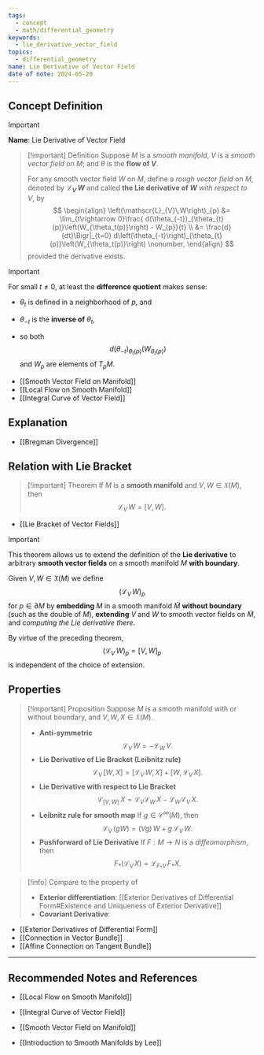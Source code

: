 ```yaml
---
tags:
  - concept
  - math/differential_geometry
keywords:
  - lie_derivative_vector_field
topics:
  - differential_geometry
name: Lie Derivative of Vector Field
date of note: 2024-05-20
---
```


## Concept Definition

>[!important]
>**Name**: Lie Derivative of Vector Field

>[!important] Definition
>Suppose $M$ is a *smooth manifold*, $V$ is a *smooth vector field* on $M$; and $\theta$ is the **flow of $V$**. 
>
>For any smooth vector field $W$ on $M$, define a *rough vector field* on $M$, denoted by  **$\mathscr{L}_{V}\,W$** and called **the Lie derivative of $W$** *with respect to* $V$, by
>$$ 
> \begin{align}
> \left(\mathscr{L}_{V}\,W\right)_{p} &= \lim_{t\rightarrow 0}\frac{ d(\theta_{-t})_{\theta_{t}(p)}\left(W_{\theta_t(p)}\right)   - W_{p}}{t} \\
> &= \frac{d}{dt}\Bigr|_{t=0} d\left(\theta_{-t}\right)_{\theta_{t}(p)}\left(W_{\theta_t(p)}\right)  \nonumber,
> \end{align}
>$$ 
> provided the derivative exists. 

>[!important]
> For small $t \neq 0$, at least the **difference quotient** makes sense: 
> - $\theta_t$ is defined in a neighborhood of $p$, and 
> - $\theta_{-t}$ is the **inverse of** $\theta_t$, 
>
>- so both $$d(\theta_{-t})_{\theta_{t}(p)}\left(W_{\theta_t(p)}\right)$$ and $W_p$ are elements of $T_{p}M$.

- [[Smooth Vector Field on Manifold]]
- [[Local Flow on Smooth Manifold]]
- [[Integral Curve of Vector Field]]


## Explanation


- [[Bregman Divergence]]


## Relation with Lie Bracket

>[!important] Theorem
>If $M$ is a **smooth manifold** and $V, W \in \mathfrak{X}(M)$, then $$\mathscr{L}_{V}\,W = [V, W].$$

- [[Lie Bracket of Vector Fields]]


>[!important]
>This theorem allows us to extend the definition of the **Lie derivative** to arbitrary **smooth vector fields** on a smooth manifold $M$ **with boundary**. 
>
>Given $V, W \in \mathfrak{X}(M)$ we define $$(\mathscr{L}_{V}\,W)_{p}$$ for $p \in \partial M$ by **embedding** $M$ in a smooth manifold $\widetilde{M}$ **without boundary** (such as the double of $M$), **extending** $V$ and $W$ to smooth vector fields on $\widetilde{M}$, and *computing the Lie derivative there*. 
>
>By virtue of the preceding theorem,
>$$(\mathscr{L}_{V}\,W)_{p} = [V, W]_p$$ 
>is independent of the choice of extension.


## Properties

>[!important] Proposition
>Suppose $M$ is a smooth manifold with or without boundary, and $V, W, X \in \mathfrak{X}(M)$.
>
>- **Anti-symmetric** $$\mathscr{L}_{V}\,W = -\mathscr{L}_{W}\,V.$$
>- **Lie Derivative of Lie Bracket (Leibnitz rule)** $$\mathscr{L}_{V}\,[W,\, X] =  [\mathscr{L}_{V}\,W, \,X] + [W,\, \mathscr{L}_{V}\,X].$$
>- **Lie Derivative with respect to Lie Bracket** $$\mathscr{L}_{[V, W]}\,X = \mathscr{L}_{V}\mathscr{L}_{W}\,X - \mathscr{L}_{W}\mathscr{L}_{V}\,X.$$
>- **Leibnitz rule for smooth map**  If $g \in \mathcal{C}^{\infty}(M)$, then $$\mathscr{L}_{V}\,(gW) = (Vg)\,W + g\,\mathscr{L}_{V}\,W.$$
>- **Pushforward of Lie Derivative** If $F: M \rightarrow N$ is a *diffeomorphism*, then $$F_{*}(\mathscr{L}_{V}\,X) = \mathscr{L}_{F_{*}V}\,F_{*}X.$$
>

>[!info]
>Compare to the property of 
>- **Exterior differentiation**: [[Exterior Derivatives of Differential Form#Existence and Uniqueness of Exterior Derivative]]
>- **Covariant Derivative**: 

- [[Exterior Derivatives of Differential Form]]
- [[Connection in Vector Bundle]]
- [[Affine Connection on Tangent Bundle]]




-----------
##  Recommended Notes and References


- [[Local Flow on Smooth Manifold]]
- [[Integral Curve of Vector Field]]
- [[Smooth Vector Field on Manifold]]




- [[Introduction to Smooth Manifolds by Lee]]
